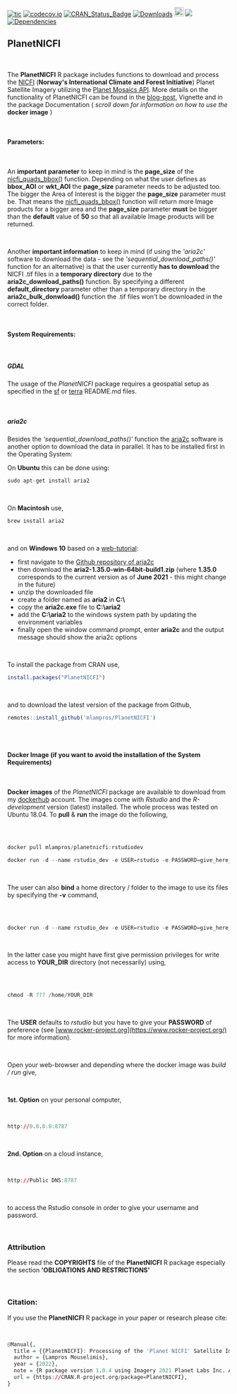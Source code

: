 
[![tic](https://github.com/mlampros/PlanetNICFI/workflows/tic/badge.svg?branch=master)](https://github.com/mlampros/PlanetNICFI/actions)
[![codecov.io](https://codecov.io/github/mlampros/PlanetNICFI/coverage.svg?branch=master)](https://codecov.io/github/mlampros/PlanetNICFI?branch=master)
[![CRAN_Status_Badge](http://www.r-pkg.org/badges/version/PlanetNICFI)](https://CRAN.R-project.org/package=PlanetNICFI)
[![Downloads](http://cranlogs.r-pkg.org/badges/grand-total/PlanetNICFI?color=blue)](http://www.r-pkg.org/pkg/PlanetNICFI)
<a href="https://www.buymeacoffee.com/VY0x8snyh" target="_blank"><img src="https://www.buymeacoffee.com/assets/img/custom_images/orange_img.png" alt="Buy Me A Coffee" height="21px" ></a>
[![](https://img.shields.io/docker/automated/mlampros/planetnicfi.svg)](https://hub.docker.com/r/mlampros/planetnicfi)
[![Dependencies](https://tinyverse.netlify.com/badge/PlanetNICFI)](https://cran.r-project.org/package=PlanetNICFI)


## PlanetNICFI

<br>

The **PlanetNICFI** R package includes functions to download and process the [NICFI](https://www.nicfi.no/) (**Norway's International Climate and Forest Initiative**) Planet Satellite Imagery utilizing the [Planet Mosaics API](https://developers.planet.com/docs/basemaps/reference/#tag/Basemaps-and-Mosaics). More details on the functionality of PlanetNICFI can be found in the [blog-post](http://mlampros.github.io/2021/06/12/Planet_NICFI_Satellite_Imagery/), Vignette and in the package Documentation ( *scroll down for information on how to use the* **docker image** )

<br>

#### **Parameters**:

<br>

An **important parameter** to keep in mind is the **page_size** of the [nicfi_quads_bbox()](https://mlampros.github.io/PlanetNICFI/reference/nicfi_quads_bbox.html) function. Depending on what the user defines as **bbox_AOI** or **wkt_AOI** the **page_size** parameter needs to be adjusted too. The bigger the Area of Interest is the bigger the **page_size** parameter must be. That means the [nicfi_quads_bbox()](https://mlampros.github.io/PlanetNICFI/reference/nicfi_quads_bbox.html) function will return more Image products for a bigger area and the **page_size** parameter **must** be bigger than the **default** value of **50** so that all available Image products will be returned.

<br>

Another **important information** to keep in mind (if using the *'aria2c'* software to download the data - see the *'sequential_download_paths()'* function for an alternative) is that the user currently **has to download** the NICFI .tif files in a **temporary directory** due to the **aria2c_download_paths()** function. By specifying a different **default_directory** parameter other than a temporary directory in the **aria2c_bulk_donwload()** function the .tif files won't be downloaded in the correct folder.

<br>

#### **System Requirements**:

<br>

##### **GDAL**

The usage of the *PlanetNICFI* package requires a geospatial setup as specified in the [sf](https://github.com/r-spatial/sf#installing) or [terra](https://github.com/rspatial/terra#from-source-code) README.md files.

<br>

##### **aria2c**

Besides the *'sequential_download_paths()'* function the [aria2c](https://aria2.github.io/) software is another option to download the data in parallel. It has to be installed first in the Operating System:

On **Ubuntu** this can be done using:

```R
sudo apt-get install aria2

```

<br>

On **Macintosh** use,

```R
brew install aria2

```

<br>

and on **Windows 10** based on a [web-tutorial](https://www.tutorialexample.com/install-aria2-on-win10-to-download-files-a-beginner-guide/):

* first navigate to the [Github repository of aria2c](https://github.com/aria2/aria2/releases/tag/release-1.35.0)
* then download the **aria2-1.35.0-win-64bit-build1.zip** (where **1.35.0** corresponds to the current version as of **June 2021** - this might change in the future)
* unzip the downloaded file 
* create a folder named as **aria2** in **C:\\**
* copy the **aria2c.exe** file to **C:\\aria2**
* add the **C:\\aria2** to the windows system path by updating the environment variables
* finally open the window command prompt, enter **aria2c** and the output message should show the aria2c options

<br>

To install the package from CRAN use, 

```R
install.packages("PlanetNICFI")

```
<br>

and to download the latest version of the package from Github,

```R
remotes::install_github('mlampros/PlanetNICFI')

```

<br><br>


#### **Docker Image** (if you want to avoid the installation of the System Requirements)

<br>

**Docker images** of the *PlanetNICFI* package are available to download from my [dockerhub](https://hub.docker.com/r/mlampros/planetnicfi) account. The images come with *Rstudio* and the *R-development* version (latest) installed. The whole process was tested on Ubuntu 18.04. To **pull** & **run** the image do the following,

<br>

```R

docker pull mlampros/planetnicfi:rstudiodev

docker run -d --name rstudio_dev -e USER=rstudio -e PASSWORD=give_here_your_password --rm -p 8787:8787 mlampros/planetnicfi:rstudiodev

```

<br>

The user can also **bind** a home directory / folder to the image to use its files by specifying the **-v** command,

<br>

```R

docker run -d --name rstudio_dev -e USER=rstudio -e PASSWORD=give_here_your_password --rm -p 8787:8787 -v /home/YOUR_DIR:/home/rstudio/YOUR_DIR mlampros/planetnicfi:rstudiodev


```

<br>

In the latter case you might have first give permission privileges for write access to **YOUR_DIR** directory (not necessarily) using,

<br>

```R

chmod -R 777 /home/YOUR_DIR


```

<br>

The **USER** defaults to *rstudio* but you have to give your **PASSWORD** of preference (see [www.rocker-project.org](https://www.rocker-project.org/) for more information).

<br>

Open your web-browser and depending where the docker image was *build / run* give, 

<br>

**1st. Option** on your personal computer,

<br>

```R
http://0.0.0.0:8787 

```

<br>

**2nd. Option** on a cloud instance, 

<br>

```R
http://Public DNS:8787

```

<br>

to access the Rstudio console in order to give your username and password.

<br>

### Attribution

Please read the **COPYRIGHTS** file of the **PlanetNICFI** R package especially the section **'OBLIGATIONS AND RESTRICTIONS'**

<br>

### Citation:

If you use the **PlanetNICFI** R package in your paper or research please cite:

<br>

```R
@Manual{,
  title = {{PlanetNICFI}: Processing of the 'Planet NICFI' Satellite Imagery using R},
  author = {Lampros Mouselimis},
  year = {2022},
  note = {R package version 1.0.4 using Imagery 2021 Planet Labs Inc. All use subject to the Participant License Agreement},
  url = {https://CRAN.R-project.org/package=PlanetNICFI},
}
```

<br>

